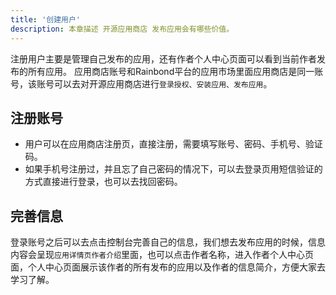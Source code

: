 ```yaml
---
title: '创建用户'
description: 本章描述 开源应用商店 发布应用会有哪些价值。
---
```


注册用户主要是管理自己发布的应用，还有作者个人中心页面可以看到当前作者发布的所有应用。
应用商店账号和Rainbond平台的应用市场里面应用商店是同一账号，该账号可以去对开源应用商店进行`登录授权、安装应用、发布应用`。

## 注册账号
- 用户可以在应用商店注册页，直接注册，需要填写账号、密码、手机号、验证码。
- 如果手机号注册过，并且忘了自己密码的情况下，可以去登录页用短信验证的方式直接进行登录，也可以去找回密码。

## 完善信息
登录账号之后可以去点击控制台完善自己的信息，我们想去发布应用的时候，信息内容会呈现`应用详情页作者介绍`里面，也可以点击作者名称，进入作者个人中心页面，个人中心页面展示该作者的所有发布的应用以及作者的信息简介，方便大家去学习了解。


